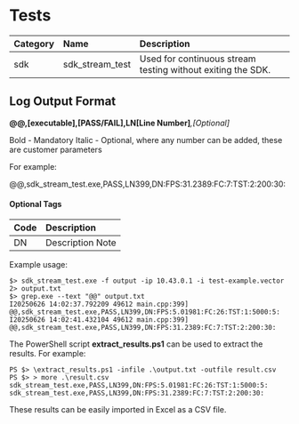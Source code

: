 # Tests

| Category | Name | Description |
|:---------|:-----|:------------|
|sdk | sdk_stream_test | Used for continuous stream testing without exiting the SDK. |

## Log Output Format

**@@,[executable],[PASS/FAIL],LN[Line Number]***,[Optional]*

Bold - Mandatory
Italic - Optional, where any number can be added, these are customer parameters

For example:

@@,sdk_stream_test.exe,PASS,LN399,DN:FPS:31.2389:FC:7:TST:2:200:30:

#### Optional Tags
| Code | Description |
|:-----|:------------|
|DN | Description Note |

Example usage:
```
$> sdk_stream_test.exe -f output -ip 10.43.0.1 -i test-example.vector 2> output.txt
$> grep.exe --text "@@" output.txt
I20250626 14:02:37.792209 49612 main.cpp:399] @@,sdk_stream_test.exe,PASS,LN399,DN:FPS:5.01981:FC:26:TST:1:5000:5:
I20250626 14:02:41.432104 49612 main.cpp:399] @@,sdk_stream_test.exe,PASS,LN399,DN:FPS:31.2389:FC:7:TST:2:200:30:
```

The PowerShell script **extract_results.ps1** can be used to extract the results. For example:

```
PS $> \extract_results.ps1 -infile .\output.txt -outfile result.csv
PS $> > more .\result.csv
sdk_stream_test.exe,PASS,LN399,DN:FPS:5.01981:FC:26:TST:1:5000:5:
sdk_stream_test.exe,PASS,LN399,DN:FPS:31.2389:FC:7:TST:2:200:30:
```
These results can be easily imported in Excel as a CSV file.

